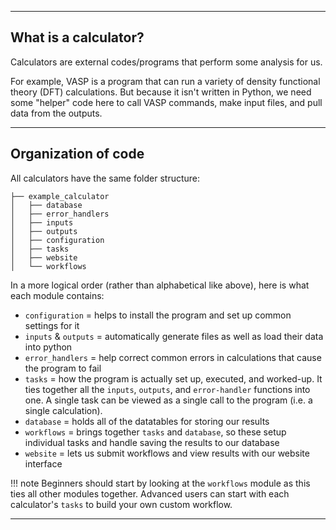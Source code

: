 
----------------------------------------------------------------------

## What is a calculator?

Calculators are external codes/programs that perform some analysis for us.

For example, VASP is a program that can run a variety of density functional theory (DFT) calculations. But because it isn't written in Python, we need some "helper" code here to call VASP commands, make input files, and pull data from the outputs.

----------------------------------------------------------------------

## Organization of code

All calculators have the same folder structure:

```
├── example_calculator
│   ├── database
│   ├── error_handlers
│   ├── inputs
│   ├── outputs
│   ├── configuration
│   ├── tasks
│   ├── website
│   └── workflows
```

In a more logical order (rather than alphabetical like above), here is what each module contains:

- `configuration` = helps to install the program and set up common settings for it
- `inputs` & `outputs` = automatically generate files as well as load their data into python
- `error_handlers` = help correct common errors in calculations that cause the program to fail
- `tasks` = how the program is actually set up, executed, and worked-up. It ties together all the `inputs`, `outputs`, and `error-handler` functions into one. A single task can be viewed as a single call to the program (i.e. a single calculation).
- `database` = holds all of the datatables for storing our results
- `workflows`  = brings together `tasks` and `database`, so these setup individual tasks and handle saving the results to our database
- `website` = lets us submit workflows and view results with our website interface

!!! note
    Beginners should start by looking at the `workflows` module as this ties all other modules together. Advanced users can start with each calculator's `tasks` to build your own custom workflow.

----------------------------------------------------------------------
